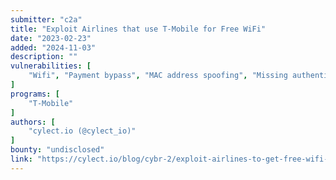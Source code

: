 ```yaml
---
submitter: "c2a"
title: "Exploit Airlines that use T-Mobile for Free WiFi"
date: "2023-02-23"
added: "2024-11-03"
description: ""
vulnerabilities: [
    "Wifi", "Payment bypass", "MAC address spoofing", "Missing authentication"
]
programs: [
    "T-Mobile"
]
authors: [
    "cylect.io (@cylect_io)"
]
bounty: "undisclosed"
link: "https://cylect.io/blog/cybr-2/exploit-airlines-to-get-free-wifi-airline-vulnerability-8"
---
```




